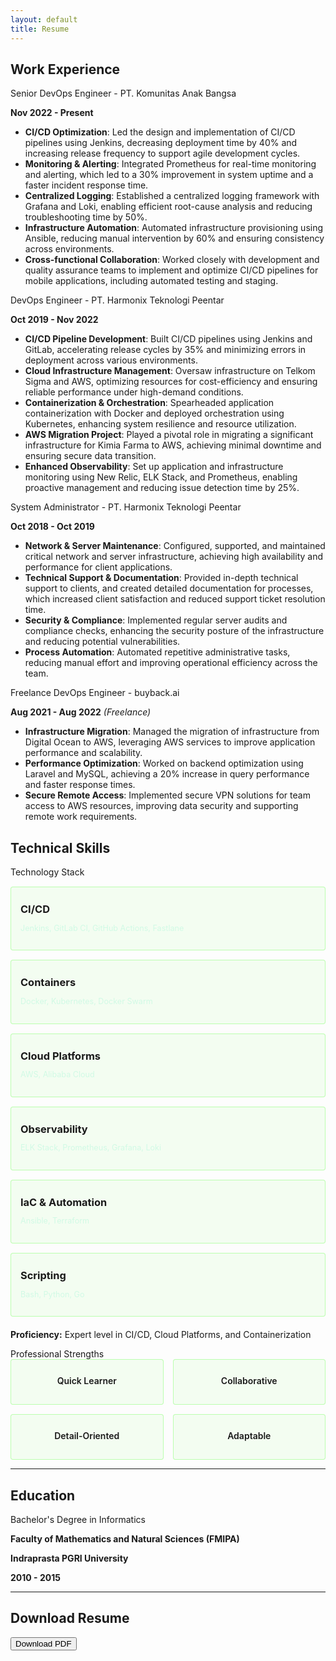 ```yaml
---
layout: default
title: Resume
---
```


## Work Experience

<div class="accordion-section">
  <div class="accordion-header" data-accordion="senior-devops">
    <div class="accordion-title">
      <i class="fas fa-code-branch"></i>
      <span>Senior DevOps Engineer - PT. Komunitas Anak Bangsa</span>
    </div>
    <i class="fas fa-chevron-down accordion-icon"></i>
  </div>
  <div class="accordion-content">
    <p><strong>Nov 2022 - Present</strong></p>
    <ul>
      <li><i class="fas fa-tasks"></i> <strong>CI/CD Optimization</strong>: Led the design and implementation of CI/CD pipelines using Jenkins, decreasing deployment time by 40% and increasing release frequency to support agile development cycles.</li>
      <li><i class="fas fa-chart-line"></i> <strong>Monitoring & Alerting</strong>: Integrated Prometheus for real-time monitoring and alerting, which led to a 30% improvement in system uptime and a faster incident response time.</li>
      <li><i class="fas fa-database"></i> <strong>Centralized Logging</strong>: Established a centralized logging framework with Grafana and Loki, enabling efficient root-cause analysis and reducing troubleshooting time by 50%.</li>
      <li><i class="fas fa-cogs"></i> <strong>Infrastructure Automation</strong>: Automated infrastructure provisioning using Ansible, reducing manual intervention by 60% and ensuring consistency across environments.</li>
      <li><i class="fas fa-users"></i> <strong>Cross-functional Collaboration</strong>: Worked closely with development and quality assurance teams to implement and optimize CI/CD pipelines for mobile applications, including automated testing and staging.</li>
    </ul>
  </div>
</div>

<div class="accordion-section">
  <div class="accordion-header" data-accordion="devops-engineer">
    <div class="accordion-title">
      <i class="fas fa-server"></i>
      <span>DevOps Engineer - PT. Harmonix Teknologi Peentar</span>
    </div>
    <i class="fas fa-chevron-down accordion-icon"></i>
  </div>
  <div class="accordion-content">
    <p><strong>Oct 2019 - Nov 2022</strong></p>
    <ul>
      <li><i class="fas fa-rocket"></i> <strong>CI/CD Pipeline Development</strong>: Built CI/CD pipelines using Jenkins and GitLab, accelerating release cycles by 35% and minimizing errors in deployment across various environments.</li>
      <li><i class="fas fa-cloud"></i> <strong>Cloud Infrastructure Management</strong>: Oversaw infrastructure on Telkom Sigma and AWS, optimizing resources for cost-efficiency and ensuring reliable performance under high-demand conditions.</li>
      <li><i class="fas fa-box"></i> <strong>Containerization & Orchestration</strong>: Spearheaded application containerization with Docker and deployed orchestration using Kubernetes, enhancing system resilience and resource utilization.</li>
      <li><i class="fas fa-exchange-alt"></i> <strong>AWS Migration Project</strong>: Played a pivotal role in migrating a significant infrastructure for Kimia Farma to AWS, achieving minimal downtime and ensuring secure data transition.</li>
      <li><i class="fas fa-eye"></i> <strong>Enhanced Observability</strong>: Set up application and infrastructure monitoring using New Relic, ELK Stack, and Prometheus, enabling proactive management and reducing issue detection time by 25%.</li>
    </ul>
  </div>
</div>

<div class="accordion-section">
  <div class="accordion-header" data-accordion="sysadmin">
    <div class="accordion-title">
      <i class="fas fa-tools"></i>
      <span>System Administrator - PT. Harmonix Teknologi Peentar</span>
    </div>
    <i class="fas fa-chevron-down accordion-icon"></i>
  </div>
  <div class="accordion-content">
    <p><strong>Oct 2018 - Oct 2019</strong></p>
    <ul>
      <li><i class="fas fa-network-wired"></i> <strong>Network & Server Maintenance</strong>: Configured, supported, and maintained critical network and server infrastructure, achieving high availability and performance for client applications.</li>
      <li><i class="fas fa-file-alt"></i> <strong>Technical Support & Documentation</strong>: Provided in-depth technical support to clients, and created detailed documentation for processes, which increased client satisfaction and reduced support ticket resolution time.</li>
      <li><i class="fas fa-shield-alt"></i> <strong>Security & Compliance</strong>: Implemented regular server audits and compliance checks, enhancing the security posture of the infrastructure and reducing potential vulnerabilities.</li>
      <li><i class="fas fa-robot"></i> <strong>Process Automation</strong>: Automated repetitive administrative tasks, reducing manual effort and improving operational efficiency across the team.</li>
    </ul>
  </div>
</div>

<div class="accordion-section">
  <div class="accordion-header" data-accordion="freelance">
    <div class="accordion-title">
      <i class="fas fa-briefcase"></i>
      <span>Freelance DevOps Engineer - buyback.ai</span>
    </div>
    <i class="fas fa-chevron-down accordion-icon"></i>
  </div>
  <div class="accordion-content">
    <p><strong>Aug 2021 - Aug 2022</strong> <em>(Freelance)</em></p>
    <ul>
      <li><i class="fas fa-exchange-alt"></i> <strong>Infrastructure Migration</strong>: Managed the migration of infrastructure from Digital Ocean to AWS, leveraging AWS services to improve application performance and scalability.</li>
      <li><i class="fas fa-tachometer-alt"></i> <strong>Performance Optimization</strong>: Worked on backend optimization using Laravel and MySQL, achieving a 20% increase in query performance and faster response times.</li>
      <li><i class="fas fa-key"></i> <strong>Secure Remote Access</strong>: Implemented secure VPN solutions for team access to AWS resources, improving data security and supporting remote work requirements.</li>
    </ul>
  </div>
</div>

## Technical Skills

<div class="accordion-section">
  <div class="accordion-header" data-accordion="tech-stack">
    <div class="accordion-title">
      <i class="fas fa-code"></i>
      <span>Technology Stack</span>
    </div>
    <i class="fas fa-chevron-down accordion-icon"></i>
  </div>
  <div class="accordion-content">
    <div class="skill-grid" style="display: grid; grid-template-columns: repeat(auto-fit, minmax(250px, 1fr)); gap: 15px; margin-top: 15px;">
      <div style="padding: 15px; background: rgba(57, 255, 20, 0.05); border: 1px solid rgba(57, 255, 20, 0.3); border-radius: 4px;">
        <i class="fas fa-rocket fa-2x icon-float" style="color: #39ff14; margin-bottom: 10px;"></i>
        <h3 style="margin: 10px 0;">CI/CD</h3>
        <p style="color: #d1fae5; font-size: 0.9em;">Jenkins, GitLab CI, GitHub Actions, Fastlane</p>
      </div>
      <div style="padding: 15px; background: rgba(57, 255, 20, 0.05); border: 1px solid rgba(57, 255, 20, 0.3); border-radius: 4px;">
        <i class="fas fa-box fa-2x icon-float" style="color: #39ff14; margin-bottom: 10px;"></i>
        <h3 style="margin: 10px 0;">Containers</h3>
        <p style="color: #d1fae5; font-size: 0.9em;">Docker, Kubernetes, Docker Swarm</p>
      </div>
      <div style="padding: 15px; background: rgba(57, 255, 20, 0.05); border: 1px solid rgba(57, 255, 20, 0.3); border-radius: 4px;">
        <i class="fas fa-cloud fa-2x icon-float" style="color: #39ff14; margin-bottom: 10px;"></i>
        <h3 style="margin: 10px 0;">Cloud Platforms</h3>
        <p style="color: #d1fae5; font-size: 0.9em;">AWS, Alibaba Cloud</p>
      </div>
      <div style="padding: 15px; background: rgba(57, 255, 20, 0.05); border: 1px solid rgba(57, 255, 20, 0.3); border-radius: 4px;">
        <i class="fas fa-chart-bar fa-2x icon-float" style="color: #39ff14; margin-bottom: 10px;"></i>
        <h3 style="margin: 10px 0;">Observability</h3>
        <p style="color: #d1fae5; font-size: 0.9em;">ELK Stack, Prometheus, Grafana, Loki</p>
      </div>
      <div style="padding: 15px; background: rgba(57, 255, 20, 0.05); border: 1px solid rgba(57, 255, 20, 0.3); border-radius: 4px;">
        <i class="fas fa-cogs fa-2x icon-float" style="color: #39ff14; margin-bottom: 10px;"></i>
        <h3 style="margin: 10px 0;">IaC & Automation</h3>
        <p style="color: #d1fae5; font-size: 0.9em;">Ansible, Terraform</p>
      </div>
      <div style="padding: 15px; background: rgba(57, 255, 20, 0.05); border: 1px solid rgba(57, 255, 20, 0.3); border-radius: 4px;">
        <i class="fas fa-terminal fa-2x icon-float" style="color: #39ff14; margin-bottom: 10px;"></i>
        <h3 style="margin: 10px 0;">Scripting</h3>
        <p style="color: #d1fae5; font-size: 0.9em;">Bash, Python, Go</p>
      </div>
    </div>
    <p style="margin-top: 20px;"><strong>Proficiency:</strong> Expert level in CI/CD, Cloud Platforms, and Containerization</p>
  </div>
</div>

<div class="accordion-section">
  <div class="accordion-header" data-accordion="strengths">
    <div class="accordion-title">
      <i class="fas fa-star"></i>
      <span>Professional Strengths</span>
    </div>
    <i class="fas fa-chevron-down accordion-icon"></i>
  </div>
  <div class="accordion-content">
    <div style="display: grid; grid-template-columns: repeat(auto-fit, minmax(200px, 1fr)); gap: 15px;">
      <div style="text-align: center; padding: 15px; background: rgba(57, 255, 20, 0.05); border: 1px solid rgba(57, 255, 20, 0.3); border-radius: 4px;">
        <i class="fas fa-bolt fa-2x icon-float" style="color: #39ff14;"></i>
        <p style="margin-top: 10px; font-weight: 600;">Quick Learner</p>
      </div>
      <div style="text-align: center; padding: 15px; background: rgba(57, 255, 20, 0.05); border: 1px solid rgba(57, 255, 20, 0.3); border-radius: 4px;">
        <i class="fas fa-users fa-2x icon-float" style="color: #39ff14;"></i>
        <p style="margin-top: 10px; font-weight: 600;">Collaborative</p>
      </div>
      <div style="text-align: center; padding: 15px; background: rgba(57, 255, 20, 0.05); border: 1px solid rgba(57, 255, 20, 0.3); border-radius: 4px;">
        <i class="fas fa-search fa-2x icon-float" style="color: #39ff14;"></i>
        <p style="margin-top: 10px; font-weight: 600;">Detail-Oriented</p>
      </div>
      <div style="text-align: center; padding: 15px; background: rgba(57, 255, 20, 0.05); border: 1px solid rgba(57, 255, 20, 0.3); border-radius: 4px;">
        <i class="fas fa-sync fa-2x icon-float" style="color: #39ff14;"></i>
        <p style="margin-top: 10px; font-weight: 600;">Adaptable</p>
      </div>
    </div>
  </div>
</div>

---

## Education

<div class="accordion-section">
  <div class="accordion-header" data-accordion="education">
    <div class="accordion-title">
      <i class="fas fa-graduation-cap"></i>
      <span>Bachelor's Degree in Informatics</span>
    </div>
    <i class="fas fa-chevron-down accordion-icon"></i>
  </div>
  <div class="accordion-content">
    <p><strong>Faculty of Mathematics and Natural Sciences (FMIPA)</strong></p>
    <p><strong>Indraprasta PGRI University</strong></p>
    <p><strong>2010 - 2015</strong></p>
  </div>
</div>

---

## Download Resume

<a href="{{ '/assets/downloads/resume.pdf' | relative_url }}" download="AbdulAzizZailani_Resume.pdf">
  <button>
    <i class="fas fa-download"></i> Download PDF
  </button>
</a>
